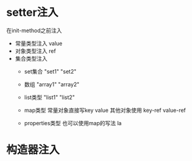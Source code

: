 # setter注入

在init-method之前注入
- 常量类型注入 value
    <property name="name" value="straightValues"/>
- 对象类型注入 ref
    <property name="straightValues" ref="straightValues"/>
- 集合类型注入
    - set集合
        <property name="set">
            <set>
                <value>"set1"</value>
                <value>"set2"</value>
            </set>
        </property>
        
    - 数组
        <property name="array">
            <array>
                <value>"array1"</value>
                <value>"array2"</value>
            </array>
        </property>
    - list类型
        <property name="list">
            <list>
                <value>"list1"</value>
                <value>"list2"</value>
            </list>
        </property>
    - map类型 常量对象直接写key value  其他对象使用 key-ref value-ref
        <property name="map">
            <map>
                <entry key="key" value="value"/>
            </map>
        </property>
    - properties类型 也可以使用map的写法
        <property name="properties">
            <props>
                <prop key="prop">la</prop>
            </props>
        </property>
# 构造器注入
<constructor-arg name="" value=""/>
